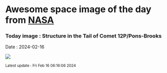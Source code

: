 
# Awesome space image of the day from [NASA](https://api.nasa.gov/)

### Today image : Structure in the Tail of Comet 12P/Pons-Brooks
Date : 2024-02-16

![](https://apod.nasa.gov/apod/image/2402/12P_Pons_Brooks_2024_02_11_185335PST_JuneLake_DEBartlett800.jpg)

<small>Latest update : Fri Feb 16 06:16:06 2024</small>
        